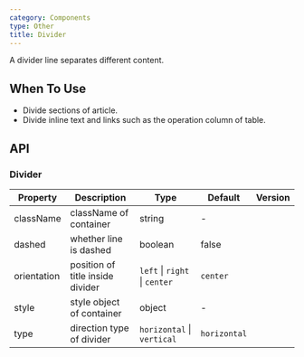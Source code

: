 ```yaml
---
category: Components
type: Other
title: Divider
---
```


A divider line separates different content.

## When To Use

- Divide sections of article.
- Divide inline text and links such as the operation column of table.

## API

### Divider

| Property | Description | Type | Default | Version |
| --- | --- | --- | --- | --- |
| className | className of container | string | - |  |
| dashed | whether line is dashed | boolean | false |  |
| orientation | position of title inside divider | `left` \| `right` \| `center` | `center` |  |
| style | style object of container | object | - |  |
| type | direction type of divider | `horizontal` \| `vertical` | `horizontal` |  |
